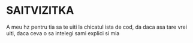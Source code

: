 # SAITVIZITKA
A meu
hz pentru tia sa te uiti la chicatul ista de cod, da daca asa tare vrei uiti, daca ceva o sa intelegi sami explici si mia
